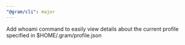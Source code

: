 ```yaml
---
"@gram/cli": major
---
```


Add whoami command to easily view details about the current profile specified in $HOME/.gram/profile.json
